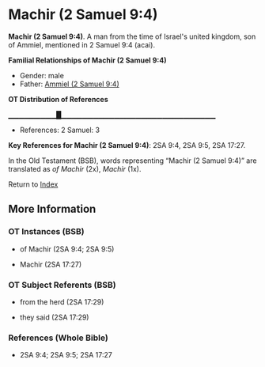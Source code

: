 # Machir (2 Samuel 9:4)
**Machir (2 Samuel 9:4)**. 
A man from the time of Israel's united kingdom, son of Ammiel, mentioned in 2 Samuel 9:4 (acai). 




**Familial Relationships of Machir (2 Samuel 9:4)**


* Gender: male
* Father: [Ammiel (2 Samuel 9:4)](Ammiel.2.md)


**OT Distribution of References**

▁▁▁▁▁▁▁▁▁█▁▁▁▁▁▁▁▁▁▁▁▁▁▁▁▁▁▁▁▁▁▁▁▁▁▁▁▁▁
* References: 2 Samuel: 3



**Key References for Machir (2 Samuel 9:4)**: 
2SA 9:4, 2SA 9:5, 2SA 17:27. 


In the Old Testament (BSB), words representing “Machir (2 Samuel 9:4)” are translated as 
*of Machir* (2x), *Machir* (1x). 




Return to [Index](00-Index.md)

## More Information

### OT Instances (BSB)

* of Machir (2SA 9:4; 2SA 9:5)

* Machir (2SA 17:27)



### OT Subject Referents (BSB)

* from the herd (2SA 17:29)

* they said (2SA 17:29)



### References (Whole Bible)

* 2SA 9:4; 2SA 9:5; 2SA 17:27



